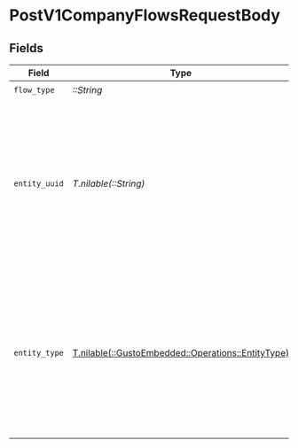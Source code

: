 # PostV1CompanyFlowsRequestBody


## Fields

| Field                                                                                                                                                    | Type                                                                                                                                                     | Required                                                                                                                                                 | Description                                                                                                                                              |
| -------------------------------------------------------------------------------------------------------------------------------------------------------- | -------------------------------------------------------------------------------------------------------------------------------------------------------- | -------------------------------------------------------------------------------------------------------------------------------------------------------- | -------------------------------------------------------------------------------------------------------------------------------------------------------- |
| `flow_type`                                                                                                                                              | *::String*                                                                                                                                               | :heavy_check_mark:                                                                                                                                       | flow type                                                                                                                                                |
| `entity_uuid`                                                                                                                                            | *T.nilable(::String)*                                                                                                                                    | :heavy_minus_sign:                                                                                                                                       | UUID of the target entity applicable to the flow. This field is optional for company flows, please refer to the flow_types table above for more details. |
| `entity_type`                                                                                                                                            | [T.nilable(::GustoEmbedded::Operations::EntityType)](../../models/operations/entitytype.md)                                                              | :heavy_minus_sign:                                                                                                                                       | the type of target entity applicable to the flow. This field is optional for company flows, please refer to the flow_types table above for more details. |